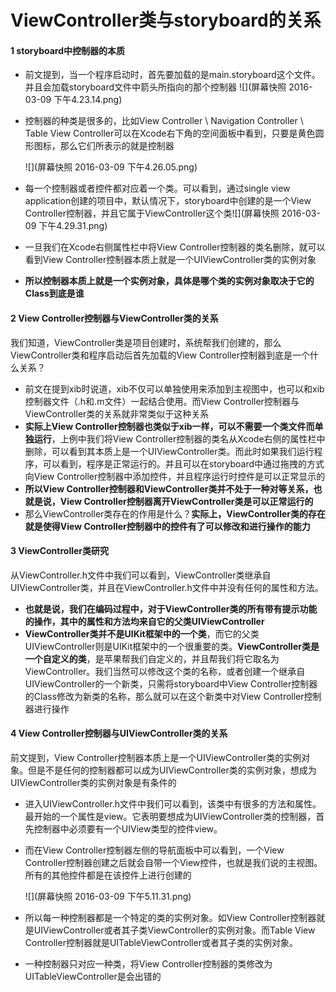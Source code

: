 # ViewController类与storyboard的关系
#### 1 storyboard中控制器的本质
- 前文提到，当一个程序启动时，首先要加载的是main.storyboard这个文件。并且会加载storyboard文件中箭头所指向的那个控制器
![](屏幕快照 2016-03-09 下午4.23.14.png)
- 控制器的种类是很多的，比如View Controller \ Navigation Controller \ Table View Controller可以在Xcode右下角的空间面板中看到，只要是黄色圆形图标，那么它们所表示的就是控制器

  ![](屏幕快照 2016-03-09 下午4.26.05.png) 
- 每一个控制器或者控件都对应着一个类。可以看到，通过single view application创建的项目中，默认情况下，storyboard中创建的是一个View Controller控制器，并且它属于ViewController这个类![](屏幕快照 2016-03-09 下午4.29.31.png)
- 一旦我们在Xcode右侧属性栏中将View Controller控制器的类名删除，就可以看到View Controller控制器本质上就是一个UIViewController类的实例对象
- **所以控制器本质上就是一个实例对象，具体是哪个类的实例对象取决于它的Class到底是谁**

#### 2 View Controller控制器与ViewController类的关系
我们知道，ViewController类是项目创建时，系统帮我们创建的，那么ViewController类和程序启动后首先加载的View Controller控制器到底是一个什么关系？
- 前文在提到xib时说道，xib不仅可以单独使用来添加到主视图中，也可以和xib控制器文件（.h和.m文件）一起结合使用。而View Controller控制器与ViewController类的关系就非常类似于这种关系
- **实际上View Controller控制器也类似于xib一样，可以不需要一个类文件而单独运行**，上例中我们将View Controller控制器的类名从Xcode右侧的属性栏中删除，可以看到其本质上是一个UIViewController类。而此时如果我们运行程序，可以看到，程序是正常运行的。并且可以在storyboard中通过拖拽的方式向View Controller控制器中添加控件，并且程序运行时控件是可以正常显示的
- **所以View Controller控制器和ViewController类并不处于一种对等关系，也就是说，View Controller控制器离开ViewController类是可以正常运行的**
- 那么ViewController类存在的作用是什么？**实际上，ViewController类的存在就是使得View Controller控制器中的控件有了可以修改和进行操作的能力**

#### 3 ViewController类研究
从ViewController.h文件中我们可以看到，ViewController类继承自UIViewController类，并且在ViewController.h文件中并没有任何的属性和方法。
- **也就是说，我们在编码过程中，对于ViewController类的所有带有提示功能的操作，其中的属性和方法均来自它的父类UIViewController**
- **ViewController类并不是UIKit框架中的一个类**，而它的父类UIViewController则是UIKit框架中的一个很重要的类。**ViewController类是一个自定义的类**，是苹果帮我们自定义的，并且帮我们将它取名为ViewController。我们当然可以修改这个类的名称，或者创建一个继承自UIViewController的一个新类，只需将storyboard中View Controller控制器的Class修改为新类的名称，那么就可以在这个新类中对View Controller控制器进行操作

#### 4 View Controller控制器与UIViewController类的关系
前文提到，View Controller控制器本质上是一个UIViewController类的实例对象。但是不是任何的控制器都可以成为UIViewController类的实例对象，想成为UIViewController类的实例对象是有条件的
- 进入UIViewController.h文件中我们可以看到，该类中有很多的方法和属性。最开始的一个属性是view。它表明要想成为UIViewController类的控制器，首先控制器中必须要有一个UIView类型的控件view。
- 而在View Controller控制器左侧的导航面板中可以看到，一个View Controller控制器创建之后就会自带一个View控件，也就是我们说的主视图。所有的其他控件都是在该控件上进行创建的
 
  ![](屏幕快照 2016-03-09 下午5.11.31.png)
- 所以每一种控制器都是一个特定的类的实例对象。如View Controller控制器就是UIViewController或者其子类ViewController的实例对象。而Table View Controller控制器就是UITableViewController或者其子类的实例对象。
- 一种控制器只对应一种类，将View Controller控制器的类修改为UITableViewController是会出错的